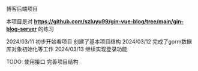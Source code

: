 博客后端项目

本项目是对 **https://github.com/szluyu99/gin-vue-blog/tree/main/gin-blog-server** 的练习

2024/03/11 初步开始看项目 创建了基本项目结构
2024/03/12 完成了gorm数据库对象初始化等工作
2024/03/13 继续实现登录功能


TODO:
使用接口
完善项目结构